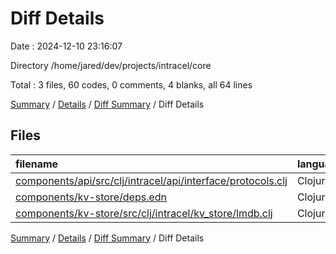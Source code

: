 # Diff Details

Date : 2024-12-10 23:16:07

Directory /home/jared/dev/projects/intracel/core

Total : 3 files,  60 codes, 0 comments, 4 blanks, all 64 lines

[Summary](results.md) / [Details](details.md) / [Diff Summary](diff.md) / Diff Details

## Files
| filename | language | code | comment | blank | total |
| :--- | :--- | ---: | ---: | ---: | ---: |
| [components/api/src/clj/intracel/api/interface/protocols.clj](/components/api/src/clj/intracel/api/interface/protocols.clj) | Clojure | 13 | 0 | 0 | 13 |
| [components/kv-store/deps.edn](/components/kv-store/deps.edn) | Clojure | 1 | 0 | 1 | 2 |
| [components/kv-store/src/clj/intracel/kv_store/lmdb.clj](/components/kv-store/src/clj/intracel/kv_store/lmdb.clj) | Clojure | 46 | 0 | 3 | 49 |

[Summary](results.md) / [Details](details.md) / [Diff Summary](diff.md) / Diff Details
